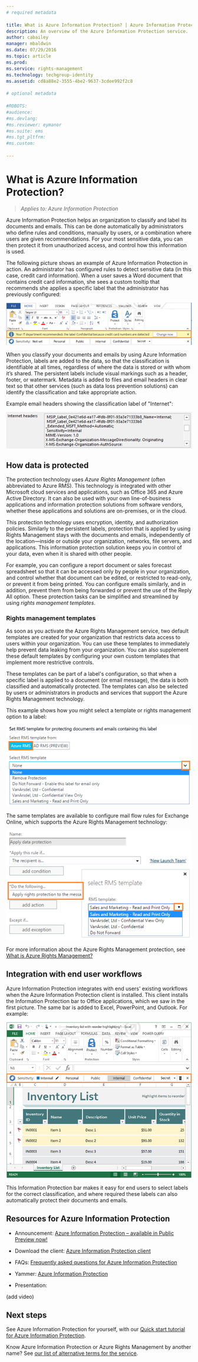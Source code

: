 ```yaml
---
# required metadata

title: What is Azure Information Protection? | Azure Information Protection
description: An overview of the Azure Information Protection service.
author: cabailey
manager: mbaldwin
ms.date: 07/29/2016
ms.topic: article
ms.prod:
ms.service: rights-management
ms.technology: techgroup-identity
ms.assetid: cd8a88e2-3555-4be2-9637-3cdee992f2c8

# optional metadata

#ROBOTS:
#audience:
#ms.devlang:
#ms.reviewer: eymanor
#ms.suite: ems
#ms.tgt_pltfrm:
#ms.custom:

---
```


# What is Azure Information Protection?

>*Applies to: Azure Information Protection*

Azure Information Protection helps an organization to classify and label its documents and emails. This can be done automatically by administrators who define rules and conditions, manually by users, or a combination where users are given recommendations. For your most sensitive data, you can then protect it from unauthorized access, and control how this information is used.

The following picture shows an example of Azure Information Protection in action. An administrator has configured rules to detect sensitive data (in this case, credit card information). When a user saves a Word document that contains credit card information, she sees a custom tooltip that recommends she applies a specific label that the administrator has previously configured:

![Example of recommended classification for Azure Information Protection](../media/info-protect-recommend-callouts.png)

When you classify your documents and emails by using Azure Information Protection, labels are added to the data, so that the classification is identifiable at all times, regardless of where the data is stored or with whom it’s shared. The persistent labels include visual markings such as a header, footer, or watermark. Metadata is added to files and email headers in clear text so that other services (such as data loss prevention solutions) can identify the classification and take appropriate action. 

Example email headers showing the classification label of "Internet":

![Example email headers showing Azure Information Protection classification](../media/email-headers-infoprotect.png)


## How data is protected

The protection technology uses *Azure Rights Management* (often abbreviated to Azure RMS). This technology is integrated with other Microsoft cloud services and applications, such as Office 365 and Azure Active Directory. It can also be used with your own line-of-business applications and information protection solutions from software vendors, whether these applications and solutions are on-premises, or in the cloud.

This protection technology uses encryption, identity, and authorization policies. Similarly to the persistent labels, protection that is applied by using Rights Management stays with the documents and emails, independently of the location—inside or outside your organization, networks, file servers, and applications. This information protection solution keeps you in control of your data, even when it is shared with other people.

For example, you can configure a report document or sales forecast spreadsheet so that it can be accessed only by people in your organization, and control whether that document can be edited, or restricted to read-only, or prevent it from being printed. You can configure emails similarly, and in addition, prevent them from being forwarded or prevent the use of the Reply All option. These protection tasks can be simplified and streamlined by using *rights management templates*.

### Rights management templates

As soon as you activate the Azure Rights Management service, two default templates are created for your organization that restricts data access to users within your organization. You can use these templates to immediately help prevent data leaking from your organization. You can also supplement these default templates by configuring your own custom templates that implement more restrictive controls.

These templates can be part of a label's configuration, so that when a specific label is applied to a document (or email message), the data is both classified and automatically protected. The templates can also be selected by users or administrators in products and services that support the Azure Rights Management technology.

This example shows how you might select a template or rights management option to a label:

![Example of selecting templates in the Azure portal](../media/templates-infoprotection-callouts.png)

The same templates are available to configure mail flow rules for Exchange Online, which supports the Azure Rights Management technology:

![Example of selecting templates for Exchange Online](../media/templates-exchangeonline-callouts.png)

For more information about the Azure Rights Management protection, see [What is Azure Rights Management?](what-is-azure-rms.md)

## Integration with end user workflows

Azure Information Protection integrates with end users' existing workflows when the Azure Information Protection client is installed. This client installs the Information Protection bar to Office applications, which we saw in the first picture. The same bar is added to Excel, PowerPoint, and Outlook. For example:

![Example of the Azure Information Protection bar in Excel](../media/excel2013-infoprotect-bar.png)

This Information Protection bar makes it easy for end users to select labels for the correct classification, and where required these labels can also automatically protect their documents and emails.


## Resources for Azure Information Protection

- Announcement: [Azure Information Protection – available in Public Preview now!](https://blogs.technet.microsoft.com/enterprisemobility/2016/07/12/azure-information-protection-public-preview-available-now/)

- Download the client: [Azure Information Protection client](https://www.microsoft.com/en-us/download/details.aspx?id=53018)

- FAQs: [Frequently asked questions for Azure Information Protection](../get-started/faqs.md)

- Yammer: [Azure Information Protection](https://www.yammer.com/askipteam/#/threads/inGroup?type=in_group&feedId=8652489&view=all)

- Presentation:

(add video)

## Next steps

See Azure Information Protection for yourself, with our [Quick start tutorial for Azure Information Protection](../get-started/infoprotect-quick-start-tutorial.md).

Know Azure Information Protection or Azure Rights Management by another name? See [our list of alternative terms for the service](azure-rms-aka.md).